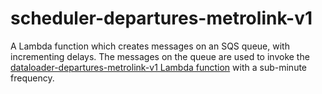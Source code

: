 # scheduler-departures-metrolink-v1

A Lambda function which creates messages on an SQS queue, with incrementing delays. The messages on the queue are used
to invoke the [dataloader-departures-metrolink-v1 Lambda function](../../../../dataloader/departures/metrolink/v1/README.md)
with a sub-minute frequency.
